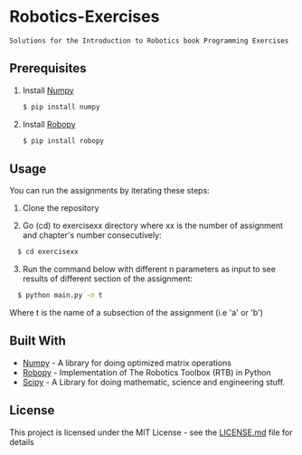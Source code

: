 # Robotics-Exercises
    Solutions for the Introduction to Robotics book Programming Exercises
## Prerequisites
1. Install [Numpy](https://www.continuum.io/downloads "Anaconda Official Website")
    ```sh
    $ pip install numpy
    ```
2. Install [Robopy](https://adityadua24.github.io/robopy/)
    ```sh
    $ pip install robopy
    ```
## Usage

You can run the assignments by iterating these steps:
  1. Clone the repository
  
  2. Go (cd) to exercisexx directory where xx is the number of assignment and chapter's number consecutively:
  ```sh
    $ cd exercisexx
  ```
  3. Run the command below with different n parameters as input to see results of different section of the assignment:
  ```sh
    $ python main.py -n t
  ```
 Where t is the name of a subsection of the assignment (i.e 'a' or 'b')
    



## Built With

* [Numpy](http://www.numpy.org/) - A library for doing optimized matrix operations
* [Robopy](https://adityadua24.github.io/robopy/) - Implementation of The Robotics Toolbox (RTB) in Python
* [Scipy](https://www.scipy.org/) - A Library for doing mathematic, science and engineering stuff.
<!-- ## Contributing

Please read [CONTRIBUTING.md](https://gist.github.com/PurpleBooth/b24679402957c63ec426) for details on our code of conduct, and the process for submitting pull requests to us.

## Versioning

We use [SemVer](http://semver.org/) for versioning. For the versions available, see the [tags on this repository](https://github.com/your/project/tags).  -->

<!-- ## Authors

* **Erfan Miahi** - *Initial work* - [PurpleBooth](https://github.com/erfanMhi) -->

<!-- See also the list of [contributors](https://github.com/your/project/contributors) who participated in this project. -->

## License

This project is licensed under the MIT License - see the [LICENSE.md](LICENSE.md) file for details

<!-- ## Acknowledgments

* Hat tip to anyone whose code was used
* Inspiration
* etc

## Assignment 1

### Word2vec output

### Sentiment output -->



